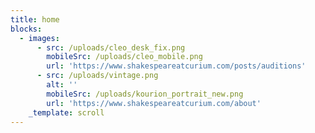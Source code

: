 ```yaml
---
title: home
blocks:
  - images:
      - src: /uploads/cleo_desk_fix.png
        mobileSrc: /uploads/cleo_mobile.png
        url: 'https://www.shakespeareatcurium.com/posts/auditions'
      - src: /uploads/vintage.png
        alt: ''
        mobileSrc: /uploads/kourion_portrait_new.png
        url: 'https://www.shakespeareatcurium.com/about'
    _template: scroll
---
```


